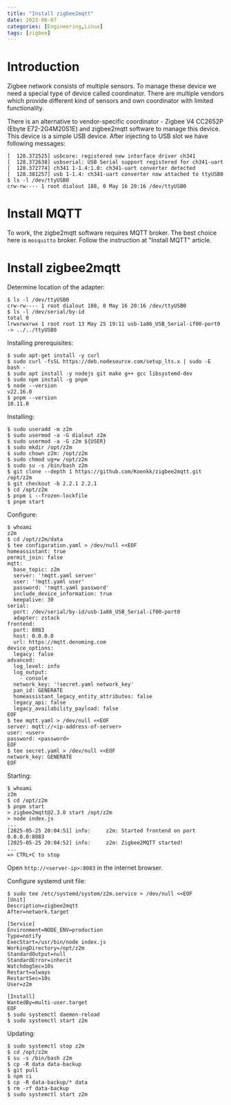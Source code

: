 ```yaml
---
title: "Install zigbee2mqtt"
date: 2023-06-07
categories: [Engineering,Linux]
tags: [zigbee]
---
```


# Introduction

Zigbee network consists of multiple sensors. To manage these device we need a special type of device called coordinator. There are multiple vendors which provide different kind of sensors and own coordinator with limited functionality.

There is an alternative to vendor-specific coordinator - Zigbee V4 CC2652P (Ebyte E72-2G4M20S1E) and zigbee2mqtt software to manage this device.
This device is a simple USB device. After injecting to USB slot we have following messages:
```
[  128.372525] usbcore: registered new interface driver ch341
[  128.372638] usbserial: USB Serial support registered for ch341-uart
[  128.372774] ch341 1-1.4:1.0: ch341-uart converter detected
[  128.381257] usb 1-1.4: ch341-uart converter now attached to ttyUSB0
$ ls -l /dev/ttyUSB0
crw-rw---- 1 root dialout 188, 0 May 16 20:16 /dev/ttyUSB0
```

# Install MQTT

To work, the zigbe2mqtt software requires MQTT broker. The best choice here is `mosquitto` broker. Follow the instruction at "Install MQTT" article.


# Install zigbee2mqtt

Determine location of the adapter:
```
$ ls -l /dev/ttyUSB0
crw-rw---- 1 root dialout 188, 0 May 16 20:16 /dev/ttyUSB0
$ ls -l /dev/serial/by-id
total 0
lrwxrwxrwx 1 root root 13 May 25 19:11 usb-1a86_USB_Serial-if00-port0 -> ../../ttyUSB0
```

Installing prerequisites:
```
$ sudo apt-get install -y curl
$ sudo curl -fsSL https://deb.nodesource.com/setup_lts.x | sudo -E bash -
$ sudo apt install -y nodejs git make g++ gcc libsystemd-dev
$ sudo npm install -g pnpm
$ node --version
v22.16.0
$ pnpm --version
10.11.0
```

Installing:
```shell
$ sudo useradd -m z2m
$ sudo usermod -a -G dialout z2m
$ sudo usermod -a -G z2m ${USER}
$ sudo mkdir /opt/z2m
$ sudo chown z2m: /opt/z2m
$ sudo chmod ug+w /opt/z2m
$ sudo su -s /bin/bash z2m
$ git clone --depth 1 https://github.com/Koenkk/zigbee2mqtt.git /opt/z2m
$ git checkout -b 2.2.1 2.2.1
$ cd /opt/z2m
$ pnpm i --frozen-lockfile
$ pnpm start
```

Configure:
```
$ whoami
z2m
$ cd /opt/z2m/data
$ tee configuration.yaml > /dev/null <<EOF
homeassistant: true
permit_join: false
mqtt:
  base_topic: z2m
  server: '!mqtt.yaml server'
  user: '!mqtt.yaml user'
  password: '!mqtt.yaml password'
  include_device_information: true
  keepalive: 30
serial:
  port: /dev/serial/by-id/usb-1a86_USB_Serial-if00-port0
  adapter: zstack
frontend:
  port: 8083
  host: 0.0.0.0
  url: https://mqtt.denoming.com
device_options:
  legacy: false
advanced:
  log_level: info
  log_output:
    - console
  network_key: '!secret.yaml network_key'
  pan_id: GENERATE
  homeassistant_legacy_entity_attributes: false
  legacy_api: false
  legacy_availability_payload: false
EOF
$ tee mqtt.yaml > /dev/null <<EOF
server: mqtt://<ip-address-of-server>
user: <user>
password: <password>
EOF
$ tee secret.yaml > /dev/null <<EOF
network_key: GENERATE
EOF
```

Starting:
```
$ whoami
z2m
$ cd /opt/z2m
$ pnpm start
> zigbee2mqtt@2.3.0 start /opt/z2m
> node index.js
...
[2025-05-25 20:04:51] info: 	z2m: Started frontend on port 0.0.0.0:8083
[2025-05-25 20:04:52] info: 	z2m: Zigbee2MQTT started!
...
=> CTRL+C to stop
```
Open `http://<server-ip>:8083` in the internet browser.

Configure systemd unit file:
```
$ sudo tee /etc/systemd/system/z2m.service > /dev/null <<EOF
[Unit]
Description=zigbee2mqtt
After=network.target

[Service]
Environment=NODE_ENV=production
Type=notify
ExecStart=/usr/bin/node index.js
WorkingDirectory=/opt/z2m
StandardOutput=null
StandardError=inherit
WatchdogSec=10s
Restart=always
RestartSec=10s
User=z2m

[Install]
WantedBy=multi-user.target
EOF
$ sudo systemctl daemon-reload
$ sudo systemctl start z2m
```

Updating:
```
$ sudo systemctl stop z2m
$ cd /opt/z2m
$ su -s /bin/bash z2m
$ cp -R data data-backup
$ git pull
$ npm ci
$ cp -R data-backup/* data
$ rm -rf data-backup
$ sudo systemctl start z2m
```